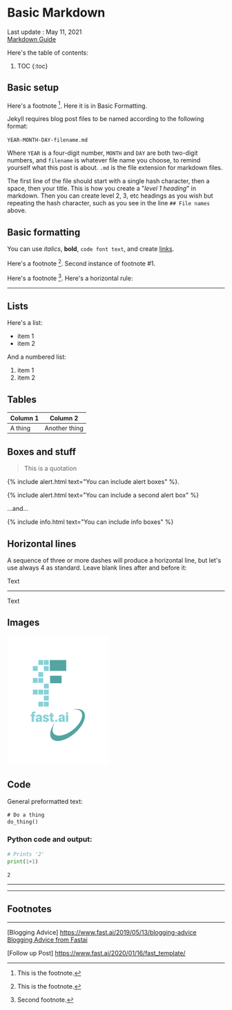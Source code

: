# Basic Markdown  


Last update : May 11, 2021  
[Markdown Guide](https://about.gitlab.com/handbook/markdown-guide/)



Here's the table of contents:

1. TOC
{:toc}


## Basic setup

Here's a footnote [^1]. Here it is in Basic Formatting. 

Jekyll requires blog post files to be named according to the following format:

`YEAR-MONTH-DAY-filename.md`

Where `YEAR` is a four-digit number, `MONTH` and `DAY` are both two-digit numbers, and `filename` is whatever file name you choose, to remind yourself what this post is about. `.md` is the file extension for markdown files.

The first line of the file should start with a single hash character, then a space, then your title. This is how you create a "*level 1 heading*" in markdown. Then you can create level 2, 3, etc headings as you wish but repeating the hash character, such as you see in the line `## File names` above.

## Basic formatting

You can use *italics*, **bold**, `code font text`, and create [links](https://www.markdownguide.org/cheat-sheet/). 

Here's a footnote [^1]. Second instance of footnote #1.

Here's a footnote [^2]. Here's a horizontal rule:

---

## Lists

Here's a list:

- item 1
- item 2

And a numbered list:

1. item 1
1. item 2


## Tables

| Column 1 | Column 2 |
|-|-|
| A thing | Another thing |




## Boxes and stuff

> This is a quotation

{% include alert.html text="You can include alert boxes" %}. 

{% include alert.html text="You can include a second alert box" %}

...and...

{% include info.html text="You can include info boxes" %}

 
## Horizontal lines
A sequence of three or more dashes will produce a horizontal line, but let's use always 4 as standard. Leave blank lines after and before it:

Text
<!-- blank line -->
----
<!-- blank line -->
Text



## Images

![](/images/logo.png "fast.ai's logo")

## Code

General preformatted text:

    # Do a thing
    do_thing()

### Python code and output:

```python
# Prints '2'
print(1+1)
```

    2



***


---




## Footnotes

[^1]: This is the footnote.
[^2]: Second footnote.


___


[Blogging Advice] https://www.fast.ai/2019/05/13/blogging-advice  
[Blogging Advice from Fastai](https://www.fast.ai/2019/05/13/blogging-advice)

[link text itself]: http://www.reddit.com  

[Follow up Post] https://www.fast.ai/2020/01/16/fast_template/
